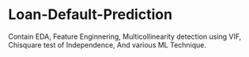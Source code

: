 # Loan-Default-Prediction
Contain EDA, Feature Enginnering, Multicollinearity detection using VIF, Chisquare test of Independence, And various ML Technique.
